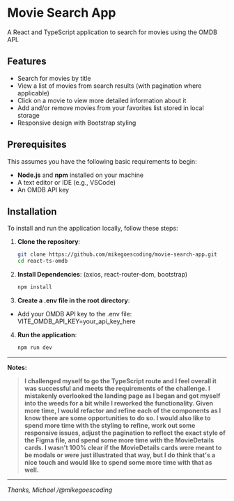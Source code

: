 # Movie Search App

A React and TypeScript application to search for movies using the OMDB API.

## Features

-   Search for movies by title
-   View a list of movies from search results (with pagination where applicable)
-   Click on a movie to view more detailed information about it
-   Add and/or remove movies from your favorites list stored in local storage
-   Responsive design with Bootstrap styling

## Prerequisites

This assumes you have the following basic requirements to begin:

-   **Node.js** and **npm** installed on your machine
-   A text editor or IDE (e.g., VSCode)
-   An OMDB API key

## Installation

To install and run the application locally, follow these steps:

1. **Clone the repository**:

    ```bash
    git clone https://github.com/mikegoescoding/movie-search-app.git
    cd react-ts-omdb

    ```

2. **Install Dependencies**: (axios, react-router-dom, bootstrap)

    ```bash
    npm install

    ```

3. **Create a .env file in the root directory**:

-   Add your OMDB API key to the .env file: VITE_OMDB_API_KEY=your_api_key_here

4. **Run the application**:

    ```bash
    npm run dev
    ```

---

**Notes:**

> **I challenged myself to go the TypeScript route and I feel overall it was successful and meets the requirements of the challenge. I mistakenly overlooked the landing page as I began and got myself into the weeds for a bit while I reworked the functionality. Given more time, I would refactor and refine each of the components as I know there are some opportunities to do so. I would also like to spend more time with the styling to refine, work out some responsive issues, adjust the pagination to reflect the exact style of the Figma file, and spend some more time with the MovieDetails cards. I wasn't 100% clear if the MovieDetails cards were meant to be modals or were just illustrated that way, but I do think that's a nice touch and would like to spend some more time with that as well.**

---

_Thanks,
Michael /@mikegoescoding_
